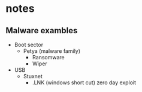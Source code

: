# notes

## Malware exambles

- Boot sector
  - Petya (malware family)
    - Ransomware
    - Wiper
- USB
  - Stuxnet
    - .LNK (windows short cut) zero day exploit
